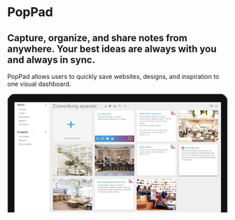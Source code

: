 # PopPad
## Capture, organize, and share notes from anywhere. Your best ideas are always with you and always in sync.

PopPad allows users to quickly save websites, designs, and inspiration to one visual dashboard.

![Screenshot](dashboard.png)
